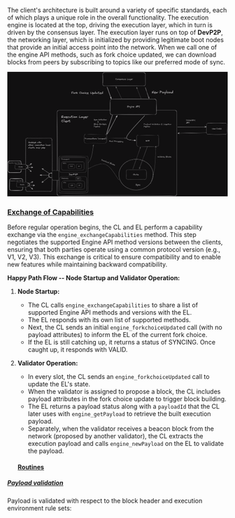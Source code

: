 The client's architecture is built around a variety of specific standards, each of which plays a unique role in the overall functionality. The execution engine is located at the top, driving the execution layer, which in turn is driven by the consensus layer. The execution layer runs on top of **DevP2P**, the networking layer, which is initialized by providing legitimate boot nodes that provide an initial access point into the network. When we call one of the engine API methods, such as fork choice updated, we can download blocks from peers by subscribing to topics like our preferred mode of sync.


![alt text](image.png)


### [Exchange of Capabilities](https://epf.wiki/#/wiki/EL/el-architecture?id=exchange-of-capabilities)

Before regular operation begins, the CL and EL perform a capability exchange via the `engine_exchangeCapabilities` method. This step negotiates the supported Engine API method versions between the clients, ensuring that both parties operate using a common protocol version (e.g., V1, V2, V3). This exchange is critical to ensure compatibility and to enable new features while maintaining backward compatibility.

**Happy Path Flow -- Node Startup and Validator Operation:**

1.  **Node Startup:**

    -   The CL calls `engine_exchangeCapabilities` to share a list of supported Engine API methods and versions with the EL.
    -   The EL responds with its own list of supported methods.
    -   Next, the CL sends an initial `engine_forkchoiceUpdated` call (with no payload attributes) to inform the EL of the current fork choice.
    -   If the EL is still catching up, it returns a status of SYNCING. Once caught up, it responds with VALID.
2.  **Validator Operation:**

    -   In every slot, the CL sends an `engine_forkchoiceUpdated` call to update the EL's state.
    -   When the validator is assigned to propose a block, the CL includes payload attributes in the fork choice update to trigger block building.
    -   The EL returns a payload status along with a `payloadId` that the CL later uses with `engine_getPayload` to retrieve the built execution payload.
    -   Separately, when the validator receives a beacon block from the network (proposed by another validator), the CL extracts the execution payload and calls `engine_newPayload` on the EL to validate the payload.


    #### [Routines](https://epf.wiki/#/wiki/EL/el-architecture?id=routines)

##### [Payload validation](https://epf.wiki/#/wiki/EL/el-architecture?id=payload-validation)

Payload is validated with respect to the block header and execution environment rule sets: